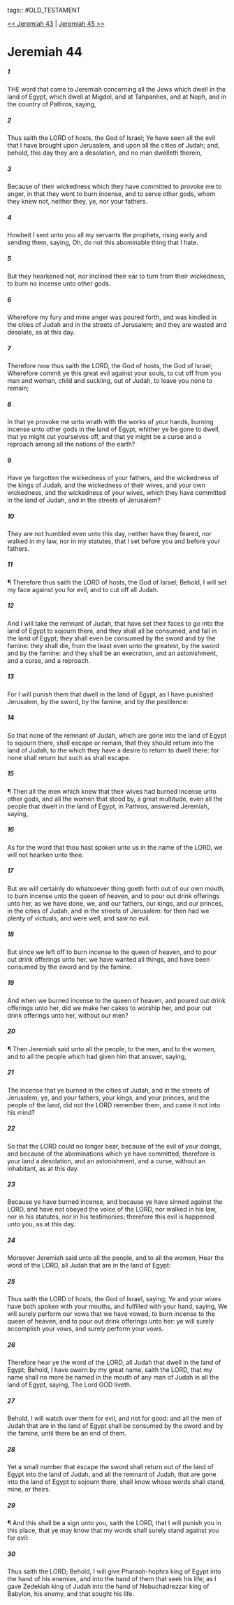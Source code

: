 tags:: #OLD_TESTAMENT

[<< Jeremiah 43](OLD_TESTAMENT/24_Jeremiah/Jeremiah_43.md) | [Jeremiah 45 >>](OLD_TESTAMENT/24_Jeremiah/Jeremiah_45.md)

# Jeremiah 44

##### 1

THE word that came to Jeremiah concerning all the Jews which dwell in the land of Egypt, which dwell at Migdol, and at Tahpanhes, and at Noph, and in the country of Pathros, saying,

##### 2

Thus saith the LORD of hosts, the God of Israel; Ye have seen all the evil that I have brought upon Jerusalem, and upon all the cities of Judah; and, behold, this day they are a desolation, and no man dwelleth therein,

##### 3

Because of their wickedness which they have committed to provoke me to anger, in that they went to burn incense, and to serve other gods, whom they knew not, neither they, ye, nor your fathers.

##### 4

Howbeit I sent unto you all my servants the prophets, rising early and sending them, saying, Oh, do not this abominable thing that I hate.

##### 5

But they hearkened not, nor inclined their ear to turn from their wickedness, to burn no incense unto other gods.

##### 6

Wherefore my fury and mine anger was poured forth, and was kindled in the cities of Judah and in the streets of Jerusalem; and they are wasted and desolate, as at this day.

##### 7

Therefore now thus saith the LORD, the God of hosts, the God of Israel; Wherefore commit ye this great evil against your souls, to cut off from you man and woman, child and suckling, out of Judah, to leave you none to remain;

##### 8

In that ye provoke me unto wrath with the works of your hands, burning incense unto other gods in the land of Egypt, whither ye be gone to dwell, that ye might cut yourselves off, and that ye might be a curse and a reproach among all the nations of the earth?

##### 9

Have ye forgotten the wickedness of your fathers, and the wickedness of the kings of Judah, and the wickedness of their wives, and your own wickedness, and the wickedness of your wives, which they have committed in the land of Judah, and in the streets of Jerusalem?

##### 10

They are not humbled even unto this day, neither have they feared, nor walked in my law, nor in my statutes, that I set before you and before your fathers.

##### 11

¶ Therefore thus saith the LORD of hosts, the God of Israel; Behold, I will set my face against you for evil, and to cut off all Judah.

##### 12

And I will take the remnant of Judah, that have set their faces to go into the land of Egypt to sojourn there, and they shall all be consumed, and fall in the land of Egypt; they shall even be consumed by the sword and by the famine: they shall die, from the least even unto the greatest, by the sword and by the famine: and they shall be an execration, and an astonishment, and a curse, and a reproach.

##### 13

For I will punish them that dwell in the land of Egypt, as I have punished Jerusalem, by the sword, by the famine, and by the pestilence:

##### 14

So that none of the remnant of Judah, which are gone into the land of Egypt to sojourn there, shall escape or remain, that they should return into the land of Judah, to the which they have a desire to return to dwell there: for none shall return but such as shall escape.

##### 15

¶ Then all the men which knew that their wives had burned incense unto other gods, and all the women that stood by, a great multitude, even all the people that dwelt in the land of Egypt, in Pathros, answered Jeremiah, saying,

##### 16

As for the word that thou hast spoken unto us in the name of the LORD, we will not hearken unto thee.

##### 17

But we will certainly do whatsoever thing goeth forth out of our own mouth, to burn incense unto the queen of heaven, and to pour out drink offerings unto her, as we have done, we, and our fathers, our kings, and our princes, in the cities of Judah, and in the streets of Jerusalem: for then had we plenty of victuals, and were well, and saw no evil.

##### 18

But since we left off to burn incense to the queen of heaven, and to pour out drink offerings unto her, we have wanted all things, and have been consumed by the sword and by the famine.

##### 19

And when we burned incense to the queen of heaven, and poured out drink offerings unto her, did we make her cakes to worship her, and pour out drink offerings unto her, without our men?

##### 20

¶ Then Jeremiah said unto all the people, to the men, and to the women, and to all the people which had given him that answer, saying,

##### 21

The incense that ye burned in the cities of Judah, and in the streets of Jerusalem, ye, and your fathers, your kings, and your princes, and the people of the land, did not the LORD remember them, and came it not into his mind?

##### 22

So that the LORD could no longer bear, because of the evil of your doings, and because of the abominations which ye have committed; therefore is your land a desolation, and an astonishment, and a curse, without an inhabitant, as at this day.

##### 23

Because ye have burned incense, and because ye have sinned against the LORD, and have not obeyed the voice of the LORD, nor walked in his law, nor in his statutes, nor in his testimonies; therefore this evil is happened unto you, as at this day.

##### 24

Moreover Jeremiah said unto all the people, and to all the women, Hear the word of the LORD, all Judah that are in the land of Egypt:

##### 25

Thus saith the LORD of hosts, the God of Israel, saying; Ye and your wives have both spoken with your mouths, and fulfilled with your hand, saying, We will surely perform our vows that we have vowed, to burn incense to the queen of heaven, and to pour out drink offerings unto her: ye will surely accomplish your vows, and surely perform your vows.

##### 26

Therefore hear ye the word of the LORD, all Judah that dwell in the land of Egypt; Behold, I have sworn by my great name, saith the LORD, that my name shall no more be named in the mouth of any man of Judah in all the land of Egypt, saying, The Lord GOD liveth.

##### 27

Behold, I will watch over them for evil, and not for good: and all the men of Judah that are in the land of Egypt shall be consumed by the sword and by the famine, until there be an end of them.

##### 28

Yet a small number that escape the sword shall return out of the land of Egypt into the land of Judah, and all the remnant of Judah, that are gone into the land of Egypt to sojourn there, shall know whose words shall stand, mine, or theirs.

##### 29

¶ And this shall be a sign unto you, saith the LORD, that I will punish you in this place, that ye may know that my words shall surely stand against you for evil:

##### 30

Thus saith the LORD; Behold, I will give Pharaoh-hophra king of Egypt into the hand of his enemies, and into the hand of them that seek his life; as I gave Zedekiah king of Judah into the hand of Nebuchadrezzar king of Babylon, his enemy, and that sought his life.

